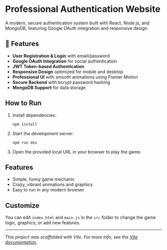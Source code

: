 # Professional Authentication Website

A modern, secure authentication system built with React, Node.js, and MongoDB, featuring Google OAuth integration and responsive design.

## 🚀 Features

- **User Registration & Login** with email/password
- **Google OAuth Integration** for social authentication  
- **JWT Token-based Authentication**
- **Responsive Design** optimized for mobile and desktop
- **Professional UI** with smooth animations using Framer Motion
- **Secure Backend** with bcrypt password hashing
- **MongoDB Support** for data storage

## How to Run

1. Install dependencies:
   ```
   npm install
   ```
2. Start the development server:
   ```
   npm run dev
   ```
3. Open the provided local URL in your browser to play the game.

## Features
- Simple, funny game mechanic
- Crazy, vibrant animations and graphics
- Easy to run in any modern browser

## Customize
You can edit `index.html` and `main.js` in the `src` folder to change the game logic, graphics, or add new features.

---

*This project was scaffolded with Vite. For more info, see the [Vite documentation](https://vitejs.dev/).*
